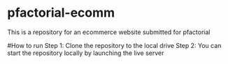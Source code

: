 # pfactorial-ecomm


This is a repository for an ecommerce website submitted for pfactorial

#How to run
Step 1: Clone the repository to the local drive
Step 2: You can start the repository locally by launching the live server
